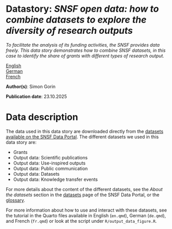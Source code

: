 # Datastory: *SNSF open data: how to combine datasets to explore the diversity of research outputs*

*To facilitate the analysis of its funding activities, the SNSF provides data freely. This data story demonstrates how to combine SNSF datasets, in this case to identify the share of grants with different types of research output.*

[English](https://data.snf.ch/stories/snsf-open-data-exploring-output-data-en.html)\
[German](https://data.snf.ch/stories/snf-open-data-analysen-outputdaten-de.html)\
[French](https://data.snf.ch/stories/donnees-ouvertes-du-fns-explorer-les-donnees-output-fr.html)

**Author(s)**: Simon Gorin

**Publication date**: 23.10.2025

# Data description

The data used in this data story are downloaded directly from the [datasets available on the SNSF Data Portal](https://data.snf.ch/datasets). The different datasets we used in this data story are:

-   Grants
-   Output data: Scientific publications
-   Output data: Use-inspired outputs
-   Output data: Public communication
-   Output data: Datasets
-   Output data: Knowledge transfer events

For more details about the content of the different datasets, see the *About the datasets* section in the [datasets]((https://data.snf.ch/datasets)) page of the SNSF Data Portal, or the [glossary](https://data.snf.ch/about/glossary).

For more information about how to use and interact with these datasets, see the tutorial in the Quarto files available in English (`en.qmd`), German (`de.qmd`), and French (`fr.qmd`) or look at the script under `R/output_data_figure.R`.
